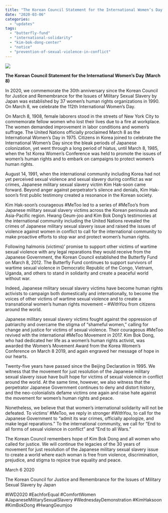 ```yaml
---
title: "The Korean Council Statement for the International Women’s Day (March 8)"
date: "2020-03-06"
categories: 
  - "updates"
tags: 
  - "butterfly-fund"
  - "international-solidarity"
  - "kim-bok-dong-center"
  - "notice"
  - "prevention-of-sexual-violence-in-conflict"
---
```


![](https://womenandwar.net/kr/wp-content/uploads/2020/03/캡처.jpg)

**The Korean Council Statement for the International Women’s Day (March 8)**

In 2020, we commemorate the 30th anniversary since the Korean Council for Justice and Remembrance for the Issues of Military Sexual Slavery by Japan was established by 37 women’s human rights organizations in 1990. On March 8, we celebrate the 112th International Women’s Day.

On March 8, 1908, female laborers stood in the streets of New York City to commemorate fellow women who lost their lives due to a fire at workplace. The women demanded improvement in labor conditions and women’s suffrage. The United Nations officially proclaimed March 8 as the International Women’s Day in 1975. Citizens in Korea joined to celebrate the International Women’s Day since the bleak periods of Japanese colonization, yet went through a long period of hiatus, until March 8, 1985, when the 1st Korea Women’s Conference was held to promote the issues of women’s human rights and to embark on campaigns to protect women’s human rights.

August 14, 1991, when the international community including Korea had not yet perceived sexual violence and sexual slavery during conflict as war crimes, Japanese military sexual slavery victim Kim Hak-soon came forward. Beyond anger against perpetrator’s silence and denials, Kim Hak-soon’s first public testimony created a resonance in the Korean society.

Kim Hak-soon’s courageous #MeToo led to a series of #MeToo’s from Japanese military sexual slavery victims across the Korean peninsula and Asia-Pacific region. Hwang Geum-joo and Kim Bok Dong’s testimonies at the international community including the United Nations revealed the crimes of Japanese military sexual slavery issue and raised the issues of violence against women in conflict to call for the international community to make proactive efforts to stop war and protect women’s human rights.

Following halmonis (victims)’ promise to support other victims of wartime sexual violence with any legal reparations they would receive from the Japanese Government, the Korean Council established the Butterfly Fund on March 8, 2012. The Butterfly Fund continues to support survivors of wartime sexual violence in Democratic Republic of the Congo, Vietnam, Uganda, and others to stand in solidarity and create a peaceful world without war.

Indeed, Japanese military sexual slavery victims have become human rights activists to campaign both domestically and internationally, to become the voices of other victims of wartime sexual violence and to create a transnational women’s human rights movement – #WithYou from citizens around the world.

Japanese military sexual slavery victims fought against the oppression of patriarchy and overcame the stigma of “shameful women,” calling for change and justice for victims of sexual violence. Their courageous #MeToo revived with the international #MeToo Movement in 2017. Kim Bok Dong, who had dedicated her life as a women’s human rights activist, was awarded the Women’s Movement Award from the Korea Women’s Conference on March 8 2019, and again engraved her message of hope in our hearts.

Twenty-five years have passed since the Beijing Declaration in 1995. We witness that the movement for just resolution of the Japanese military sexual slavery issue have built hope for victims of sexual violence in conflict around the world. At the same time, however, we also witness that the perpetrator Japanese Government continues to deny and distort history, and the neo-colonialists defame victims one again and raise hate against the movement for women’s human rights and peace.

Nonetheless, we believe that that women’s international solidarity will not be defeated. To victims’ #MeToo, we reply in stronger #WithYou, to call for the Japanese Government to “admit its war crimes, officially apologize, and make legal reparations.” To the international community, we call for “End to all forms of sexual violence in conflict” and “End to all Wars.”

The Korean Council remembers hope of Kim Bok Dong and all women who called for justice. We will continue the legacies of the 30 years of movement for just resolution of the Japanese military sexual slavery issue to create a world where each woman is free from violence, discrimination, prejudice, and stigma to rejoice true equality and peace.

March 6 2020

The Korean Council for Justice and Remembrance for the Issues of Military Sexual Slavery by Japan

#IWD2020 #EachforEqual #ComfortWomen #JapaneseMilitarySexualSlavery #WednesdayDemonstration #KimHaksoon #KimBokDong #HwangGeumjoo
